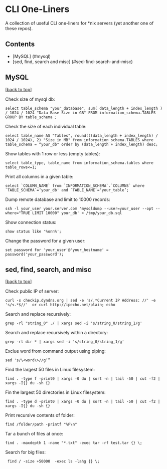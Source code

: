 # CLI One-Liners
A collection of useful CLI one-liners for *nix servers (yet another one of these repos).

## Contents 
- [MySQL] (#mysql)
- [sed, find, search and misc] (#sed-find-search-and-misc)

## MySQL

[[back to top](#contents)]

Check size of mysql db: 

    select table_schema "your_database", sum( data_length + index_length ) / 1024 / 1024 "Data Base Size in GB" FROM information_schema.TABLES GROUP BY table_schema ;

Check the size of each individual table:

    select table_name AS "Tables", round(((data_length + index_length) / 1024 / 1024), 2) "Size in MB" from information_schema.TABLES where table_schema = “your_db" order by (data_length + index_length) desc;

Show tables with 1 row or less (empty tables):

    select table_type, table_name from information_schema.tables where table_rows<=1;

Print all columns in a given table:

    select `COLUMN_NAME` from `INFORMATION_SCHEMA`.`COLUMNS` where `TABLE_SCHEMA`=‘your_db' and `TABLE_NAME`=‘your_table’;

Dump remote database and limit to 10000 records: 

    ssh -l your_user your.server.com 'mysqldump --user=your_user --opt --where="TRUE LIMIT 10000" your_db' > /tmp/your_db.sql

Show connection status: 

    show status like '%onn%';

Change the password for a given user:

    set password for 'your_user'@'your_hostname' = password('your_password');

## sed, find, search, and misc

[[back to top](#contents)]

Check public IP of server:

    curl -s checkip.dyndns.org | sed -e 's/.*Current IP Address: //' -e 's/<.*$//'  or curl http://ipecho.net/plain; echo

Search and replace recursively: 

    grep -rl "string_0" ./ | xargs sed -i 's/string_0/string_1/g'

Search and replace recursively within a directory:

    grep -rl dir * | xargs sed -i 's/string_0/string_1/g'

Exclue word from command output using piping:

    sed 's/\<word\>//g’”

Find the largest 50 files in Linux filesystem:

    find . -type f -print0 | xargs -0 du | sort -n | tail -50 | cut -f2 | xargs -I{} du -sh {}

Fin the largest 50 directories in Linux filesystem: 

    find . -type d -print0 | xargs -0 du | sort -n | tail -50 | cut -f2 | xargs -I{} du -sh {}

Print recursive contents of folder:

    find /folder/path -printf "%P\n"

Tar a bunch of files at once:

    find . -maxdepth 1 -name "*.txt" -exec tar -rf test.tar {} \;

Search for big files: 

     find / -size +50000  -exec ls -lahg {} \;


